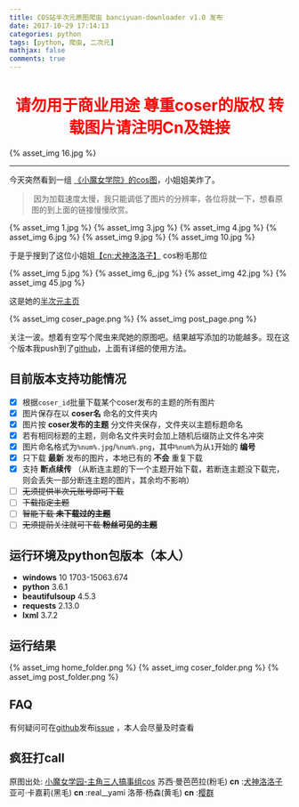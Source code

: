 ```yaml
---
title: COS站半次元原图爬虫 banciyuan-downloader v1.0 发布
date: 2017-10-29 17:14:13
categories: python
tags: [python, 爬虫, 二次元]
mathjax: false
comments: true
---
```

<strong><center><font color="#ff0000"><h1>请勿用于商业用途 尊重coser的版权 转载图片请注明Cn及链接</h1></font></center></strong>

{% asset_img 16.jpg %}

<!--more-->

---

今天突然看到一组 [《小魔女学院》的cos图](https://bcy.net/coser/detail/99095/1511757)，小姐姐美炸了。
> <i class="fa fa-wheelchair-alt" aria-hidden="true"></i>&nbsp;因为加载速度太慢，我只能调低了图片的分辨率，各位将就一下，想看原图的到上面的链接慢慢欣赏。

{% asset_img 1.jpg %}
{% asset_img 3.jpg %}
{% asset_img 4.jpg %}
{% asset_img 6.jpg %}
{% asset_img 9.jpg %}
{% asset_img 10.jpg %}
<br>

于是乎搜到了这位小姐姐[【cn:犬神洛洛子】](https://bcy.net/u/770554)
cos粉毛那位

{% asset_img 5.jpg %}
{% asset_img 6_.jpg %}
{% asset_img 42.jpg %}
{% asset_img 45.jpg %}
<br>

这是她的[半次元主页](https://bcy.net/u/770554)

{% asset_img coser_page.png %}
{% asset_img post_page.png %}
<br>

关注一波。想着有空写个爬虫来爬她的原图吧。结果越写添加的功能越多。现在这个版本我push到了[github](https://github.com/tankeryang/banciyuan-downloader)，上面有详细的使用方法。

## 目前版本支持功能情况
* [x] 根据```coser_id```批量下载某个coser发布的主题的所有图片
* [x] 图片保存在以 __coser名__ 命名的文件夹内
* [x] 图片按 __coser发布的主题__ 分文件夹保存，文件夹以主题标题命名
* [x] 若有相同标题的主题，则命名文件夹时会加上随机后缀防止文件名冲突
* [x] 图片命名格式为```%num%.jpg```/```%num%.png```，其中```%num%```为从```1```开始的 __编号__ 
* [x] 只下载 __最新__ 发布的图片，本地已有的 __不会__ 重复下载
* [x] 支持 __断点续传__ （从断连主题的下一个主题开始下载，若断连主题没下载完，则会丢失一部分断连主题的图片，其余均不影响）
* [ ] ~~无须提供半次元账号即可下载~~
* [ ] ~~下载指定主题~~
* [ ] ~~智能下载 __未下载过的主题__~~
* [ ] ~~无须提前关注就可下载 __粉丝可见的主题__~~

## 运行环境及python包版本（本人）
* __windows__ 10 1703-15063.674
* __python__ 3.6.1
* __beautifulsoup__ 4.5.3
* __requests__ 2.13.0
* __lxml__ 3.7.2

## 运行结果

{% asset_img home_folder.png %}
{% asset_img coser_folder.png %}
{% asset_img post_folder.png %}

## FAQ
有何疑问可在[github](https://github.com/tankeryang/banciyuan-downloader)发布[issue](https://github.com/tankeryang/banciyuan-downloader/issues) ，本人会尽量及时查看

## 疯狂打call
原图出处: [小魔女学园-主角三人搞事组cos](https://bcy.net/coser/detail/99095/1511757)
苏西·曼芭芭拉(粉毛) __cn__ :[犬神洛洛子](https://bcy.net/u/770554)
亚可·卡嘉莉(黑毛) __cn__ :real\_\_yami
洛蒂·杨森(黄毛) __cn__ :[樱群](https://bcy.net/u/48018)